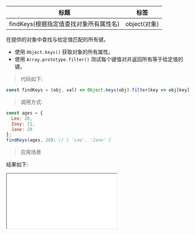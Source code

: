 | 标题                                   | 标签         |
| -------------------------------------- | ------------ |
| findKeys(根据指定值查找对象所有属性名) | object(对象) |

在提供的对象中查找与给定值匹配的所有键。

- 使用 `Object.keys()` 获取对象的所有属性。
- 使用 `Array.prototype.filter()` 测试每个键值对并返回所有等于给定值的键。

> 代码如下:

```js
const findKeys = (obj, val) => Object.keys(obj).filter(key => obj[key] === val);
```

> 调用方式:

```js
const ages = {
  Leo: 20,
  Zoey: 21,
  Jane: 20
};
findKeys(ages, 20); // [ 'Leo', 'Jane' ]
```

> 应用场景

<div class="code-editor" data-url="codes/javascript/html/findKeys.html" data-language="html"></div>

结果如下:

<iframe src="codes/javascript/html/findKeys.html"></iframe>
